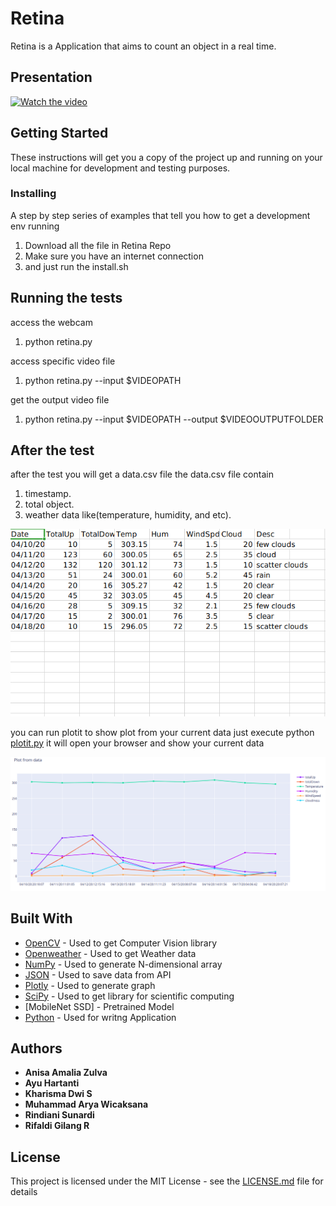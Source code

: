 # Retina

Retina is a Application that aims to count an object in a real time.

## Presentation

[![Watch the video](https://img.youtube.com/vi/cSmKRrP16xs/maxresdefault.jpg)](https://www.youtube.com/watch?v=cSmKRrP16xs)

## Getting Started

These instructions will get you a copy of the project up and running on your local machine for development and testing purposes.

### Installing

A step by step series of examples that tell you how to get a development env running
1. Download all the file in Retina Repo
2. Make sure you have an internet connection
3. and just run the install.sh

## Running the tests

access the webcam
1. python retina.py

access specific video file
1. python retina.py --input $VIDEOPATH

get the output video file
1. python retina.py --input $VIDEOPATH --output $VIDEOOUTPUTFOLDER

## After the test

after the test you will get a data.csv file
the data.csv file contain
1. timestamp.
2. total object.
3. weather data like(temperature, humidity, and etc).

![csv](https://github.com/angularya/Retina/blob/master/img/csv.png)

you can run plotit to show plot from your current data
just execute python <ins>plotit.py</ins>
    it will open your browser and show your current data
    
![csv](https://github.com/angularya/Retina/blob/master/img/plot.png)

## Built With

* [OpenCV](https://opencv.org/) - Used to get Computer Vision library
* [Openweather](https://openweathermap.org/) - Used to get Weather data
* [NumPy](https://numpy.org/) - Used to generate N-dimensional array
* [JSON](https://www.json.org/) - Used to save data from API
* [Plotly](https://plotly.com/) - Used to generate graph
* [SciPy](https://www.scipy.org/) - Used to get library for scientific computing
* [MobileNet SSD] - Pretrained Model
* [Python](https://www.python.org/) - Used for writng Application

## Authors

* **Anisa Amalia Zulva** 
* **Ayu Hartanti** 
* **Kharisma Dwi S** 
* **Muhammad Arya Wicaksana** 
* **Rindiani Sunardi** 
* **Rifaldi Gilang R** 

## License

This project is licensed under the MIT License - see the [LICENSE.md](LICENSE.md) file for details
